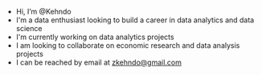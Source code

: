 - Hi, I’m @Kehndo
- I'm a data enthusiast looking to build a career in data analytics and data science
- I'm currently working on data analytics projects
- I am looking to collaborate on economic research and data analysis projects
- I can be reached by email at zkehndo@gmail.com

<!---
Kehndo/Kehndo is a ✨ special ✨ repository because its `README.md` (this file) appears on your GitHub profile.
You can click the Preview link to take a look at your changes.
--->
